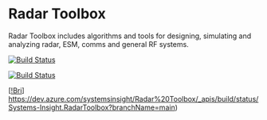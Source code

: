 # Radar Toolbox
Radar Toolbox includes algorithms and tools for designing, simulating and analyzing radar, ESM, comms and general RF systems.

[![Build Status](https://dev.azure.com/systemsinsight/Radar%20Toolbox/_apis/build/status/Systems-Insight.RadarToolbox?branchName=main)](https://dev.azure.com/systemsinsight/Radar%20Toolbox/_build/latest?definitionId=1&branchName=main)

[![Build Status](https://dev.azure.com/systemsinsight/Radar%20Toolbox/_apis/build/status/Systems-Insight.RadarToolbox?branchName=main)](https://dev.azure.com/systemsinsight/Radar%20Toolbox/_apis/build/status/Systems-Insight.RadarToolbox?branchName=main)

[[!Bri](https://dev.azure.com/systemsinsight/Radar%20Toolbox/_apis/build/status/Systems-Insight.RadarToolbox?branchName=main)]
https://dev.azure.com/systemsinsight/Radar%20Toolbox/_apis/build/status/Systems-Insight.RadarToolbox?branchName=main)
